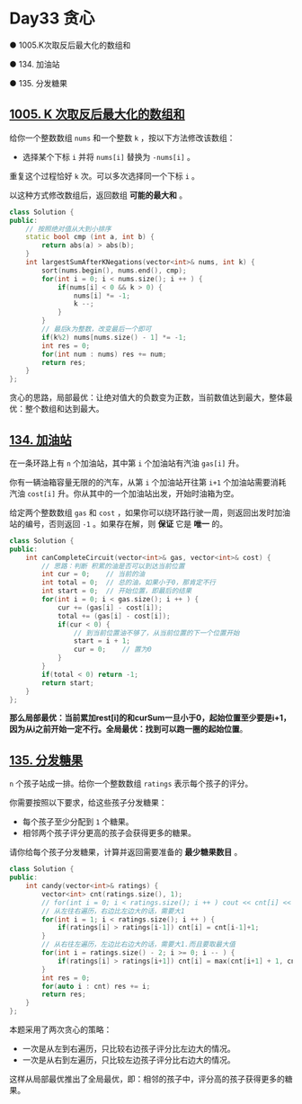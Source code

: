 # Day33 贪心

● 1005.K次取反后最大化的数组和 

● 134. 加油站

● 135. 分发糖果  

## [1005. K 次取反后最大化的数组和](https://leetcode.cn/problems/maximize-sum-of-array-after-k-negations/description/)

给你一个整数数组 `nums` 和一个整数 `k` ，按以下方法修改该数组：

- 选择某个下标 `i` 并将 `nums[i]` 替换为 `-nums[i]` 。

重复这个过程恰好 `k` 次。可以多次选择同一个下标 `i` 。

以这种方式修改数组后，返回数组 **可能的最大和** 。

```cpp
class Solution {
public:
    // 按照绝对值从大到小排序
    static bool cmp (int a, int b) {
        return abs(a) > abs(b);
    }
    int largestSumAfterKNegations(vector<int>& nums, int k) {
        sort(nums.begin(), nums.end(), cmp);
        for(int i = 0; i < nums.size(); i ++ ) {
            if(nums[i] < 0 && k > 0) {
                nums[i] *= -1;
                k --;
            }
        }
        // 最后k为整数，改变最后一个即可
        if(k%2) nums[nums.size() - 1] *= -1;
        int res = 0;
        for(int num : nums) res += num;
        return res;
    }
};
```

贪心的思路，局部最优：让绝对值大的负数变为正数，当前数值达到最大，整体最优：整个数组和达到最大。



## [134. 加油站](https://leetcode.cn/problems/gas-station/description/)

在一条环路上有 `n` 个加油站，其中第 `i` 个加油站有汽油 `gas[i]` 升。

你有一辆油箱容量无限的的汽车，从第 `i` 个加油站开往第 `i+1` 个加油站需要消耗汽油 `cost[i]` 升。你从其中的一个加油站出发，开始时油箱为空。

给定两个整数数组 `gas` 和 `cost` ，如果你可以绕环路行驶一周，则返回出发时加油站的编号，否则返回 `-1` 。如果存在解，则 **保证** 它是 **唯一** 的。

```cpp
class Solution {
public:
    int canCompleteCircuit(vector<int>& gas, vector<int>& cost) {
        // 思路：判断 积累的油是否可以到达当前位置
        int cur = 0;    // 当前的油
        int total = 0;  // 总的油，如果小于0，那肯定不行
        int start = 0;  // 开始位置，即最后的结果
        for(int i = 0; i < gas.size(); i ++ ) {
            cur += (gas[i] - cost[i]);
            total += (gas[i] - cost[i]);
            if(cur < 0) {
                // 到当前位置油不够了，从当前位置的下一个位置开始
                start = i + 1;
                cur = 0;    // 置为0
            }
        }
        if(total < 0) return -1;
        return start;
    }
};
```

**那么局部最优：当前累加rest[i]的和curSum一旦小于0，起始位置至少要是i+1，因为从i之前开始一定不行。全局最优：找到可以跑一圈的起始位置**。

## [135. 分发糖果](https://leetcode.cn/problems/candy/description/)

`n` 个孩子站成一排。给你一个整数数组 `ratings` 表示每个孩子的评分。

你需要按照以下要求，给这些孩子分发糖果：

- 每个孩子至少分配到 `1` 个糖果。
- 相邻两个孩子评分更高的孩子会获得更多的糖果。

请你给每个孩子分发糖果，计算并返回需要准备的 **最少糖果数目** 。

```cpp
class Solution {
public:
    int candy(vector<int>& ratings) {
        vector<int> cnt(ratings.size(), 1);
        // for(int i = 0; i < ratings.size(); i ++ ) cout << cnt[i] << endl;
        // 从左往右遍历，右边比左边大的话，需要大1
        for(int i = 1; i < ratings.size(); i ++ ) {
            if(ratings[i] > ratings[i-1]) cnt[i] = cnt[i-1]+1;
        }
        // 从右往左遍历，左边比右边大的话，需要大1.而且要取最大值
        for(int i = ratings.size() - 2; i >= 0; i -- ) {
            if(ratings[i] > ratings[i+1]) cnt[i] = max(cnt[i+1] + 1, cnt[i]);
        }
        int res = 0;
        for(auto i : cnt) res += i;
        return res;
    }   
};
```

本题采用了两次贪心的策略：

- 一次是从左到右遍历，只比较右边孩子评分比左边大的情况。
- 一次是从右到左遍历，只比较左边孩子评分比右边大的情况。

这样从局部最优推出了全局最优，即：相邻的孩子中，评分高的孩子获得更多的糖果。